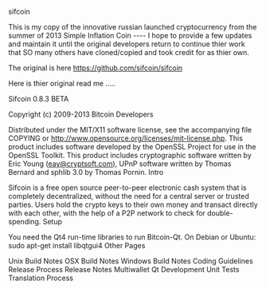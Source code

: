 
sifcoin

This is my copy of the innovative russian launched cryptocurrency from the summer of 2013 Simple Inflation Coin ---- I hope to provide a few updates and maintain it until the original developers return to continue thier work that SO many others have cloned/copied and took credit for as thier own.

The original is here https://github.com/sifcoin/sifcoin

Here is thier original read me .....

Sifcoin 0.8.3 BETA

Copyright (c) 2009-2013 Bitcoin Developers

Distributed under the MIT/X11 software license, see the accompanying file COPYING or http://www.opensource.org/licenses/mit-license.php. This product includes software developed by the OpenSSL Project for use in the OpenSSL Toolkit. This product includes cryptographic software written by Eric Young (eay@cryptsoft.com), UPnP software written by Thomas Bernard and sphlib 3.0 by Thomas Pornin. Intro

Sifcoin is a free open source peer-to-peer electronic cash system that is completely decentralized, without the need for a central server or trusted parties. Users hold the crypto keys to their own money and transact directly with each other, with the help of a P2P network to check for double-spending. Setup

You need the Qt4 run-time libraries to run Bitcoin-Qt. On Debian or Ubuntu: sudo apt-get install libqtgui4 Other Pages

Unix Build Notes
OSX Build Notes
Windows Build Notes
Coding Guidelines
Release Process
Release Notes
Multiwallet Qt Development
Unit Tests
Translation Process


